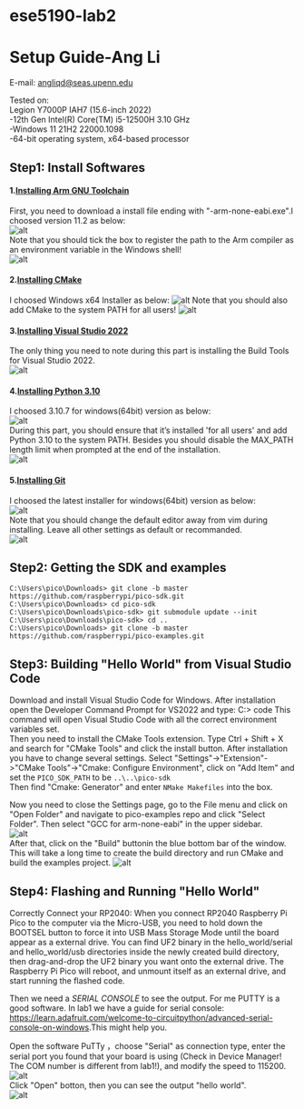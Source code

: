 # ese5190-lab2
# Setup Guide-Ang Li
E-mail: angliqd@seas.upenn.edu

Tested on:  
Legion Y7000P IAH7 (15.6-inch 2022)  
-12th Gen Intel(R) Core(TM) i5-12500H   3.10 GHz  
-Windows 11 21H2 22000.1098  
-64-bit operating system, x64-based processor  
## Step1: Install Softwares
#### 1.[Installing Arm GNU Toolchain](https://developer.arm.com/downloads/-/arm-gnu-toolchain-downloads)  
First, you need to download a install file ending with "-arm-none-eabi.exe".I choosed version 11.2 as below:  
![alt](https://github.com/AngLi-00/ese5190-lab2/blob/4d2396c628fd15491f2d9b771bc2876b1c7374ae/1-arm.png)  
Note that you should tick the box to register the path to the Arm compiler as an environment variable in the Windows shell!  
![alt](https://github.com/AngLi-00/ese5190-lab2/blob/4d2396c628fd15491f2d9b771bc2876b1c7374ae/1-arm2.png)  
  
#### 2.[Installing CMake](https://cmake.org/download/)  
I choosed Windows x64 Installer as below:
![alt](https://github.com/AngLi-00/ese5190-lab2/blob/main/2-cmake.png)
Note that you should also add CMake to the system PATH for all users!
![alt](https://github.com/AngLi-00/ese5190-lab2/blob/main/2-cmake2.png)  

#### 3.[Installing Visual Studio 2022](https://visualstudio.microsoft.com/downloads/#build-tools-for-visual-studio-2022)  
The only thing you need to note during this part is installing the Build Tools for Visual Studio 2022.  
![alt](https://github.com/AngLi-00/ese5190-lab2/blob/main/3-VS2022.png)  

#### 4.[Installing Python 3.10](https://www.python.org/downloads/windows/)   
I choosed 3.10.7 for windows(64bit) version as below:  
![alt](https://github.com/AngLi-00/ese5190-lab2/blob/main/4-Python.png)  
During this part, you should ensure that it’s installed 'for all users' and add Python 3.10 to the system PATH. Besides you should disable the MAX_PATH length limit when prompted at the end of the installation.  
![alt](https://github.com/AngLi-00/ese5190-lab2/blob/main/4-Python2.png)  
#### 5.[Installing Git](https://git-scm.com/download/win)  
I choosed the latest installer for windows(64bit) version as below:  
![alt](https://github.com/AngLi-00/ese5190-lab2/blob/main/5-Git.png)  
Note that you should change the default editor away from vim during installing. Leave all other settings as default or recommanded.  
![alt](https://github.com/AngLi-00/ese5190-lab2/blob/main/5-Git2.png)  


## Step2: Getting the SDK and examples

    C:\Users\pico\Downloads> git clone -b master https://github.com/raspberrypi/pico-sdk.git 
    C:\Users\pico\Downloads> cd pico-sdk
    C:\Users\pico\Downloads\pico-sdk> git submodule update --init 
    C:\Users\pico\Downloads\pico-sdk> cd ..
    C:\Users\pico\Downloads> git clone -b master https://github.com/raspberrypi/pico-examples.git


## Step3: Building "Hello World" from Visual Studio Code  
Download and install Visual Studio Code for Windows. After installation open the Developer Command Prompt for VS2022 and type:
    C:> code
This command will open Visual Studio Code with all the correct environment variables set.  
Then you need to install the CMake Tools extension. Type Ctrl + Shift + X and search for "CMake Tools" and click the install button. After installation you have to change several settings. Select "Settings"->"Extension"->"CMake Tools"->"Cmake: Configure Environment", click on "Add Item" and set the `PICO_SDK_PATH` to be `..\..\pico-sdk`  
Then find "Cmake: Generator" and enter `NMake Makefiles` into the box.  

Now you need to close the Settings page, go to the File menu and click on "Open Folder" and navigate to pico-examples repo and click "Select Folder". Then select "GCC for arm-none-eabi" in the upper sidebar.   
![alt](https://github.com/AngLi-00/ese5190-lab2/blob/main/6-vscode.png)   
After that, click on the "Build" buttonin the blue bottom bar of the window. This will take a long time to create the build directory and run CMake and build the examples project.
![alt](https://github.com/AngLi-00/ese5190-lab2/blob/main/6-vscode2.png)   

## Step4: Flashing and Running "Hello World"
Correctly Connect your RP2040:  When you connect RP2040 Raspberry Pi Pico to the computer via the Micro-USB, you need to hold down the BOOTSEL button to force it into USB Mass Storage Mode until the board appear as a external drive. You can find UF2 binary in the hello_world/serial and hello_world/usb directories inside the newly created build directory, then drag-and-drop the UF2 binary you want onto the external drive. The Raspberry Pi Pico will reboot, and unmount itself as an external drive, and start running the flashed code.  

Then we need a *SERIAL CONSOLE* to see the output. For me PUTTY is a good software. In lab1 we have a guide for serial console: <https://learn.adafruit.com/welcome-to-circuitpython/advanced-serial-console-on-windows>.This might help you.  

Open the software PuTTy ，choose "Serial" as connection type, enter the serial port you found that your board is using (Check in Device Manager! The COM number is different from lab1!), and modify the speed to 115200.   
![alt](https://github.com/AngLi-00/ese5190-lab2/blob/main/7-PUTTY.png)  
Click "Open" botton, then you can see the output "hello world".  
![alt](https://github.com/AngLi-00/ese5190-lab2/blob/main/7-PUTTY2.png)  


